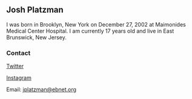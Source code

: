 ## Josh Platzman

I was born in Brooklyn, New York on December 27, 2002 at Maimonides Medical Center Hospital. I am currently 17 years old and live in East Brunswick, New Jersey. 


### Contact

[Twitter](https://twitter.com/JPlatzman)

[Instagram](https://www.instagram.com/joshplatzman/?hl=en)

Email: jplatzman@ebnet.org
